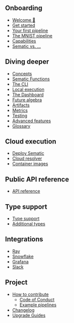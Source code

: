 ## Onboarding

* [Welcome 👋](README.md)
* [Get started](get-started.md)
* [Your first pipeline](first-pipeline.md)
* [The MNIST pipeline](real-example.md)
* [Capabilities](capabilities.md)
* [Sematic vs. ...](sematic-vs.md)

## Diving deeper

* [Concepts](concepts.md)
* [Sematic Functions](functions.md)
* [The CLI](cli.md)
* [Local execution](local-execution.md)
* [The Dashboard](sematic-ui.md)
* [Future algebra](future-algebra.md)
* [Artifacts](artifacts.md)
* [Metrics](metrics.md)
* [Testing](testing.md)
* [Advanced features](advanced-features.md)
* [Glossary](glossary.md)

## Cloud execution

* [Deploy Sematic](deploy.md)
* [Cloud resolver](cloud-resolver.md)
* [Container images](container-images.md)

## Public API reference

* [API reference](api.md)

## Type support

* [Type support](type-support.md)
* [Additional types](types.md)

## Integrations

<!---
* Apache Spark
-->
* [Ray](ray.md)
* [Snowflake](snowflake.md)
* [Grafana](grafana.md)
* [Slack](slack.md)
<!---
* PyTorch
* Pandas
* Plotly
* Matplotlib
-->

## Project
<!---
* Architecture
* Stack and tools
-->
* [How to contribute](contributor-guide.md)
    * [Code of Conduct](code-of-conduct.md)
    * [Example pipelines](contribute-example.md)
* [Changelog](changelog.md)
* [Upgrade Guides](upgrades.md)
<!---
* Company handbook
-->